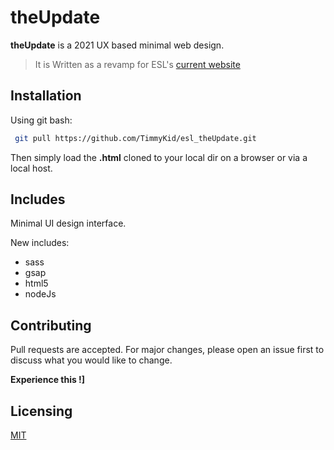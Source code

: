 # theUpdate

__theUpdate__ is a 2021 UX based minimal web design.
> It is Written as a revamp for ESL's [current website](https://elevetesolutions.com/#)


## Installation
Using git bash:

```bash
 git pull https://github.com/TimmyKid/esl_theUpdate.git
```
Then simply load the **.html** cloned to your local dir on a browser or via a local host.


## Includes
Minimal UI design interface.

New includes:
   + sass
   + gsap
   + html5
   + nodeJs
 
 
 ## Contributing
 Pull requests are accepted. For major changes, please open an issue first to discuss what you would like to change.
 
  **Experience this !]**
  
  
 ## Licensing
 [MIT](https://choosealicense.com/licenses/mit/) 

 

